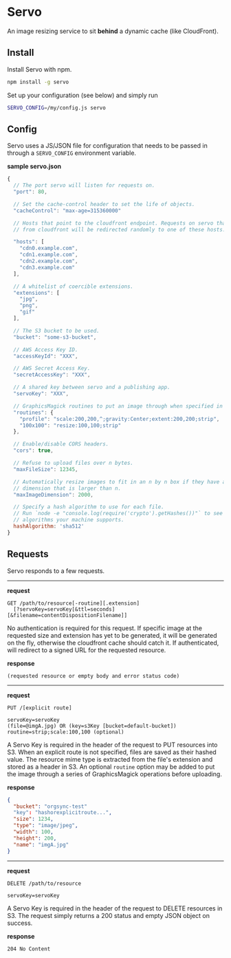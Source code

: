 # Servo

An image resizing service to sit **behind** a dynamic cache (like CloudFront).

## Install

Install Servo with npm.

```bash
npm install -g servo
```

Set up your configuration (see below) and simply run

```bash
SERVO_CONFIG=/my/config.js servo
```

## Config

Servo uses a JS/JSON file for configuration that needs to be passed in through a
`SERVO_CONFIG` environment variable.

**sample servo.json**
```javascript
{
  // The port servo will listen for requests on.
  "port": 80,

  // Set the cache-control header to set the life of objects.
  "cacheControl": "max-age=315360000"

  // Hosts that point to the cloudfront endpoint. Requests on servo that are not
  // from cloudfront will be redirected randomly to one of these hosts.

  "hosts": [
    "cdn0.example.com",
    "cdn1.example.com",
    "cdn2.example.com",
    "cdn3.example.com"
  ],

  // A whitelist of coercible extensions.
  "extensions": [
    "jpg",
    "png",
    "gif"
  ],

  // The S3 bucket to be used.
  "bucket": "some-s3-bucket",

  // AWS Access Key ID.
  "accessKeyId": "XXX",

  // AWS Secret Access Key.
  "secretAccessKey": "XXX",

  // A shared key between servo and a publishing app.
  "servoKey": "XXX",

  // GraphicsMagick routines to put an image through when specified in the URL.
  "routines": {
    "profile": "scale:200,200,^;gravity:Center;extent:200,200;strip",
    "100x100": "resize:100,100;strip"
  },

  // Enable/disable CORS headers.
  "cors": true,

  // Refuse to upload files over n bytes.
  "maxFileSize": 12345,

  // Automatically resize images to fit in an n by n box if they have a
  // dimension that is larger than n.
  "maxImageDimension": 2000,

  // Specify a hash algorithm to use for each file.
  // Run `node -e "console.log(require('crypto').getHashes())"` to see a list of
  // algorithms your machine supports.
  hashAlgorithm: 'sha512'
}
```

## Requests

Servo responds to a few requests.

---

**request**
```
GET /path/to/resource[-routine][.extension]
  [?servoKey=servoKey[&ttl=seconds][&filename=contentDispositionFilename]]
```

No authentication is required for this request. If specific image at the
requested size and extension has yet to be generated, it will be generated on
the fly, otherwise the cloudfront cache should catch it. If authenticated, will
redirect to a signed URL for the requested resource.

**response**
```
(requested resource or empty body and error status code)
```

---

**request**
```
PUT /[explicit route]

servoKey=servoKey
(file=@imgA.jpg) OR (key=s3Key [bucket=default-bucket])
routine=strip;scale:100,100 (optional)
```

A Servo Key is required in the header of the request to PUT resources into S3.
When an explicit route is not specified, files are saved as their hashed value.
The resource mime type is extracted from the file's extension and stored as a
header in S3. An optional `routine` option may be added to put the image through
a series of GraphicsMagick operations before uploading.

**response**
```json
{
  "bucket": "orgsync-test"
  "key": "hashorexplicitroute...",
  "size": 1234,
  "type": "image/jpeg",
  "width": 100,
  "height": 200,
  "name": "imgA.jpg"
}
```

---

**request**
```
DELETE /path/to/resource

servoKey=servoKey
```

A Servo Key is required in the header of the request to DELETE resources in S3. The request simply returns a 200 status and empty JSON object on success.

**response**
```
204 No Content
```
